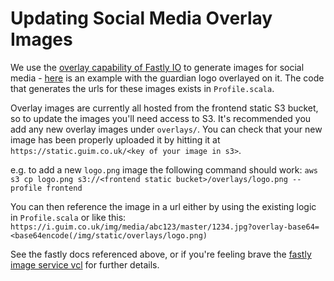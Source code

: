 Updating Social Media Overlay Images
====================================

We use the [overlay capability of Fastly IO](https://docs.fastly.com/api/imageopto/overlay) to generate images for social
media - [here]() is an example with the guardian logo overlayed on it. The code that generates the urls for these images
exists in `Profile.scala`. 

Overlay images are currently all hosted from the frontend static S3 bucket, so to update the images you'll need access to
S3. It's recommended you add any new overlay images under `overlays/`. You can check that your new image has been properly
uploaded it by hitting it at `https://static.guim.co.uk/<key of your image in s3>`.

e.g. to add a new `logo.png` image the following command should work:
`aws s3 cp logo.png s3://<frontend static bucket>/overlays/logo.png --profile frontend`

You can then reference the image in a url either by using the existing logic in `Profile.scala` or like this:
`https://i.guim.co.uk/img/media/abc123/master/1234.jpg?overlay-base64=<base64encode(/img/static/overlays/logo.png)`

See the fastly docs referenced above, or if you're feeling brave the [fastly image service vcl](https://github.com/guardian/fastly-image-service)
for further details.
